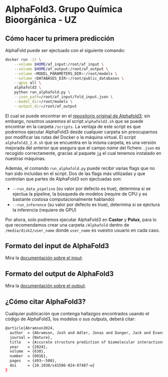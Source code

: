 # AlphaFold3. Grupo Química Bioorgánica - UZ

## Cómo hacer tu primera predicción

AlphaFold puede ser ejectuado con el siguiente comando:

```bash
docker run -it \
    --volume $HOME/af_input:/root/af_input \
    --volume $HOME/af_output:/root/af_output \
    --volume <MODEL_PARAMETERS_DIR>:/root/models \
    --volume <DATABASES_DIR>:/root/public_databases \
    --gpus all \
    alphafold3 \
    python run_alphafold.py \
    --json_path=/root/af_input/fold_input.json \
    --model_dir=/root/models \
    --output_dir=/root/af_output
```

El cual se puede encontrar en el [repositorio original de Alphafold3](https://github.com/google-deepmind/alphafold3); sin embargo, nosotros usaremos el script `alphafold3.sh` que se puede encontrar en la carpeta `/scripts`. La ventaja de este script es que podremos ejecutar AlphaFold3 desde cualquier carpeta sin preocuparnos por modificar las rutas del Docker o la máquina virtual. El script `alphafold3_2.0.sh` que se encuentra en la misma carpeta, es una versión mejorada del anterior que asegura que el campo *name* del fichero `.json` es recogido correctamente, gracias al paquete [`jq`](https://jqlang.org/) el cual tenemos instalado en nuestras máquinas.

Además, el comando `run_alphafold.py` puede recibir varias flags que no han sido incluidas en el script. Dos de las flags más utilizadas y que controlan que partes de AlphaFold3 son ejectuadas son:

* `--run_data_pipeline` (su valor por defecto es true), determina si se ejectua la pipeline, la búsqueda de modelos (require de CPU y es bastante costosa computacionalmente hablando)
* `--run_inference` (su valor por defecto es true), determina si se ejectura la inferencia (requiere de GPU)

Por ahora, solo podremos ejecutar AlphaFold3 en **Castor** y **Polux**, para lo que recomendamos crear una carpeta `/Alphafold` dentro de `/media/disk2/user_name` donde `user_name` es vuestro usuario en cada caso.

## Formato del input de AlphaFold3

Mira la [documentación sobre el input](https://github.com/alejandromontesa/AlphaFold3/blob/main/docs/input.md).

## Formato del output de AlphaFold3

Mira la [documentación sobre el output](https://github.com/alejandromontesa/AlphaFold3/blob/main/docs/output.md).

## ¿Cómo citar AlphaFold3?

Cualquier publicación que contenga hallazgos encontrados usando el código de AlphaFold3, los modelos o sus outputs, deberá citar:

```bash
@article{Abramson2024,
  author  = {Abramson, Josh and Adler, Jonas and Dunger, Jack and Evans, Richard and Green, Tim and Pritzel, Alexander and Ronneberger, Olaf and Willmore, Lindsay and Ballard, Andrew J. and Bambrick, Joshua and Bodenstein, Sebastian W. and Evans, David A. and Hung, Chia-Chun and O’Neill, Michael and Reiman, David and Tunyasuvunakool, Kathryn and Wu, Zachary and Žemgulytė, Akvilė and Arvaniti, Eirini and Beattie, Charles and Bertolli, Ottavia and Bridgland, Alex and Cherepanov, Alexey and Congreve, Miles and Cowen-Rivers, Alexander I. and Cowie, Andrew and Figurnov, Michael and Fuchs, Fabian B. and Gladman, Hannah and Jain, Rishub and Khan, Yousuf A. and Low, Caroline M. R. and Perlin, Kuba and Potapenko, Anna and Savy, Pascal and Singh, Sukhdeep and Stecula, Adrian and Thillaisundaram, Ashok and Tong, Catherine and Yakneen, Sergei and Zhong, Ellen D. and Zielinski, Michal and Žídek, Augustin and Bapst, Victor and Kohli, Pushmeet and Jaderberg, Max and Hassabis, Demis and Jumper, John M.},
  journal = {Nature},
  title   = {Accurate structure prediction of biomolecular interactions with AlphaFold 3},
  year    = {2024},
  volume  = {630},
  number  = {8016},
  pages   = {493–-500},
  doi     = {10.1038/s41586-024-07487-w}
}
```
